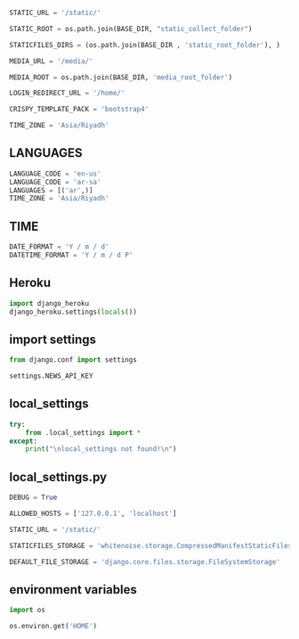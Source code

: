 ```python
STATIC_URL = '/static/'

STATIC_ROOT = os.path.join(BASE_DIR, "static_collect_folder")

STATICFILES_DIRS = (os.path.join(BASE_DIR , 'static_root_folder'), )

MEDIA_URL = '/media/'

MEDIA_ROOT = os.path.join(BASE_DIR, 'media_root_folder')
```


```python
LOGIN_REDIRECT_URL = '/home/'

CRISPY_TEMPLATE_PACK = 'bootstrap4'

TIME_ZONE = 'Asia/Riyadh'
```



## LANGUAGES
```python
LANGUAGE_CODE = 'en-us'
LANGUAGE_CODE = 'ar-sa'
LANGUAGES = [('ar',)]
TIME_ZONE = 'Asia/Riyadh'
```


## TIME
```python
DATE_FORMAT = 'Y / m / d'
DATETIME_FORMAT = 'Y / m / d P'
```


## Heroku
```python
import django_heroku
django_heroku.settings(locals())
```


## import settings
```python
from django.conf import settings

settings.NEWS_API_KEY
```


## local_settings
```python
try:
    from .local_settings import *
except:
    print("\nlocal_settings not found!\n")
```


## local_settings.py
```python
DEBUG = True

ALLOWED_HOSTS = ['127.0.0.1', 'localhost']

STATIC_URL = '/static/'

STATICFILES_STORAGE = 'whitenoise.storage.CompressedManifestStaticFilesStorage'

DEFAULT_FILE_STORAGE = 'django.core.files.storage.FileSystemStorage'
```


## environment variables
```python
import os

os.environ.get('HOME')
```
